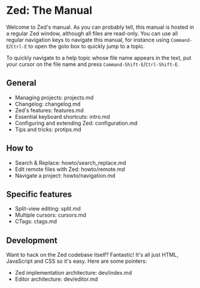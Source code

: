 Zed: The Manual
===============

Welcome to Zed's manual. As you can probably tell, this manual is hosted in a
regular Zed window, although all files are read-only. You can use all regular
navigation keys to navigate this manual, for instance using `Command-E`/`Ctrl-E`
to open the goto box to quickly jump to a topic.

To quickly navigate to a help topic whose file name appears in the text,
put your cursor on the file name and press `Command-Shift-E`/`Ctrl-Shift-E`.

General
-------

* Managing projects: projects.md
* Changelog: changelog.md
* Zed's features: features.md
* Essential keyboard shortcuts: intro.md
* Configuring and extending Zed: configuration.md
* Tips and tricks: protips.md

How to
------

* Search & Replace: howto/search_replace.md
* Edit remote files with Zed: howto/remote.md
* Navigate a project: howto/navigation.md

Specific features
-----------------

* Split-view editing: split.md
* Multiple cursors: cursors.md
* CTags: ctags.md

Development
-----------
Want to hack on the Zed codebase itself? Fantastic! It's all just HTML, JavaScript and CSS so it's easy. Here are some pointers:

* Zed implementation architecture: dev/index.md
* Editor architecture: dev/editor.md